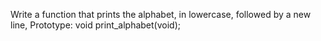 Write a function that prints the alphabet, in lowercase, followed by a new line, Prototype: void print_alphabet(void);
